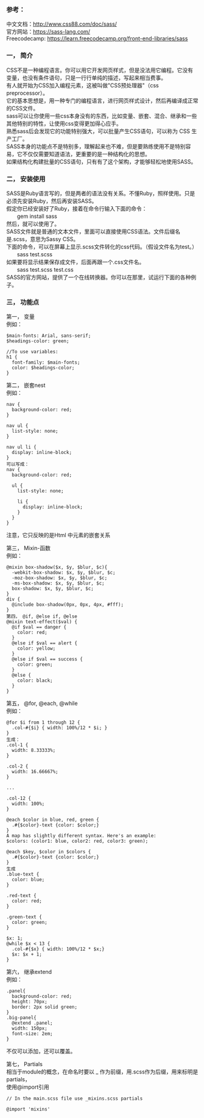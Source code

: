 ### 参考：
中文文档：http://www.css88.com/doc/sass/  
官方网站：https://sass-lang.com/  
Freecodecamp: https://learn.freecodecamp.org/front-end-libraries/sass  

### 一，	简介
CSS不是一种编程语言。你可以用它开发网页样式，但是没法用它编程。它没有变量，也没有条件语句，只是一行行单纯的描述，写起来相当费事。  
有人就开始为CSS加入编程元素，这被叫做"CSS预处理器"（css preprocessor）。  
它的基本思想是，用一种专门的编程语言，进行网页样式设计，然后再编译成正常的CSS文件。  
sass可以让你使用一些css本身没有的东西，比如变量、嵌套、混合、继承和一些其他特别的特性，让使用css变得更加得心应手。  
熟悉sass后会发现它的功能特别强大，可以批量产生CSS语句，可以称为 CSS 生产工厂。  
SASS本身的功能点不是特别多，理解起来也不难，但是要熟练使用不是特别容易，它不仅仅需要知道语法，更重要的是一种结构化的思想。  
如果结构化构建批量的CSS语句，只有有了这个架构，才能够轻松地使用SASS。  
  
### 二，	安装使用
SASS是Ruby语言写的，但是两者的语法没有关系。不懂Ruby，照样使用。只是必须先安装Ruby，然后再安装SASS。  
假定你已经安装好了Ruby，接着在命令行输入下面的命令：  
　　gem install sass  
然后，就可以使用了。  
SASS文件就是普通的文本文件，里面可以直接使用CSS语法。文件后缀名是.scss，意思为Sassy CSS。  
下面的命令，可以在屏幕上显示.scss文件转化的css代码。（假设文件名为test。）  
　　sass test.scss  
如果要将显示结果保存成文件，后面再跟一个.css文件名。  
　　sass test.scss test.css  
SASS的官方网站，提供了一个在线转换器。你可以在那里，试运行下面的各种例子。  

### 三，	功能点

第一，	变量  
例如：
~~~
$main-fonts: Arial, sans-serif;
$headings-color: green;

//To use variables:
h1 {
  font-family: $main-fonts;
  color: $headings-color;
}
~~~

第二，	嵌套nest  
例如：
~~~
nav {
  background-color: red;
}

nav ul {
  list-style: none;
}

nav ul li {
  display: inline-block;
}
可以写成：
nav {
  background-color: red;

  ul {
    list-style: none;

    li {
      display: inline-block;
    }
  }
}
~~~
注意，它只反映的是Html 中元素的嵌套关系

第三，	Mixin-函数  
例如：
~~~
@mixin box-shadow($x, $y, $blur, $c){ 
  -webkit-box-shadow: $x, $y, $blur, $c;
  -moz-box-shadow: $x, $y, $blur, $c;
  -ms-box-shadow: $x, $y, $blur, $c;
  box-shadow: $x, $y, $blur, $c;
}
div {
  @include box-shadow(0px, 0px, 4px, #fff);
}
第四，	@if, @else if, @else  
@mixin text-effect($val) {
  @if $val == danger {
    color: red;
  }
  @else if $val == alert {
    color: yellow;
  }
  @else if $val == success {
    color: green;
  }
  @else {
    color: black;
  }
}
~~~

第五，	@for, @each, @while  
例如：
~~~
@for $i from 1 through 12 {
  .col-#{$i} { width: 100%/12 * $i; }
}
生成：
.col-1 {
  width: 8.33333%;
}

.col-2 {
  width: 16.66667%;
}

...

.col-12 {
  width: 100%;
}

@each $color in blue, red, green {
  .#{$color}-text {color: $color;}
}
A map has slightly different syntax. Here's an example:
$colors: (color1: blue, color2: red, color3: green);

@each $key, $color in $colors {
  .#{$color}-text {color: $color;}
}
生成
.blue-text {
  color: blue;
}

.red-text {
  color: red;
}

.green-text {
  color: green;
}

$x: 1;
@while $x < 13 {
  .col-#{$x} { width: 100%/12 * $x;}
  $x: $x + 1;
}
~~~

第六，	继承extend    
例如：
~~~
.panel{
  background-color: red;
  height: 70px;
  border: 2px solid green;
}
.big-panel{
  @extend .panel;
  width: 150px;
  font-size: 2em;
}
~~~
不仅可以添加，还可以覆盖。

第七，	Partials  
相当于module的概念，在命名时要以 _ 作为前缀，用.scss作为后缀，用来标明是partials，  
使用@import引用  
~~~
// In the main.scss file use _mixins.scss partials

@import 'mixins'
~~~
